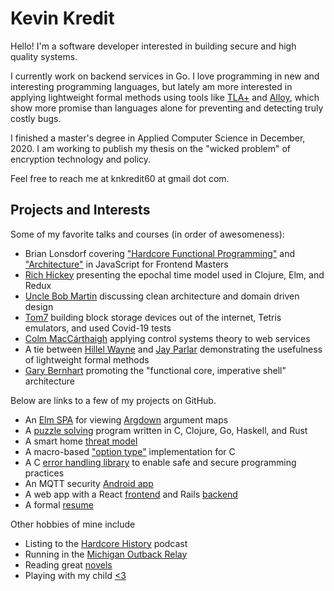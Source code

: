 # Kevin Kredit

Hello! I'm a software developer interested in building secure and high quality systems.

I currently work on
backend services in Go. I love programming in new and interesting programming languages, but lately am more interested
in applying lightweight formal methods using tools like [TLA+](https://lamport.azurewebsites.net/tla/tla.html) and
[Alloy](http://alloytools.org/), which show more promise than languages alone for preventing and detecting truly costly 
bugs.

I finished a master's degree in Applied Computer Science in December, 2020. I am working to publish my thesis on the
"wicked problem" of encryption technology and policy.

Feel free to reach me at knkredit60 at gmail dot com.

## Projects and Interests

Some of my favorite talks and courses (in order of awesomeness):

- Brian Lonsdorf covering ["Hardcore Functional Programming"](https://frontendmasters.com/courses/hardcore-js-v2/) and
  ["Architecture"](https://frontendmasters.com/courses/hardcore-js-patterns/) in JavaScript for Frontend Masters 
- [Rich Hickey](https://github.com/matthiasn/talk-transcripts/blob/master/Hickey_Rich/AreWeThereYet.md) presenting the
  epochal time model used in Clojure, Elm, and Redux
- [Uncle Bob Martin](https://www.youtube.com/watch?v=o_TH-Y78tt4) discussing clean architecture and domain driven design
- [Tom7](https://www.youtube.com/watch?v=JcJSW7Rprio) building block storage devices out of the internet, Tetris emulators,
  and used Covid-19 tests
- [Colm MacCárthaigh](https://www.youtube.com/watch?v=O8xLxNje30M) applying control systems theory to web services
- A tie between [Hillel Wayne](https://www.hillelwayne.com/talks/distributed-systems-tlaplus/) and
  [Jay Parlar](https://www.youtube.com/watch?v=FvNRlE4E9QQ) demonstrating the usefulness of lightweight formal methods
- [Gary Bernhart](https://www.destroyallsoftware.com/talks/boundaries) promoting the "functional core, imperative shell"
  architecture

Below are links to a few of my projects on GitHub.

- An [Elm SPA](https://github.com/kkredit/arg-viewer) for viewing [Argdown](https://argdown.org) argument maps
- A [puzzle solving](https://github.com/kkredit/scramble-squares-solvers) program written in C, Clojure, Go, Haskell, and Rust
- A smart home [threat model](https://github.com/kkredit/smart-home-threat-model)
- A macro-based ["option type"](https://github.com/kkredit/c_options) implementation for C
- A C [error handling library](https://github.com/kkredit/z_check) to enable safe and secure programming practices
- An MQTT security [Android app](https://github.com/kkredit/MQTT-sweeper-android)
- A web app with a React [frontend](https://github.com/kkredit/slp-therapy-tracker) and Rails
  [backend](https://github.com/kkredit/slp-therapy-tracker-backend)
- A formal [resume](https://raw.githubusercontent.com/kkredit/resume/master/example/example-resume.pdf)

Other hobbies of mine include

- Listing to the [Hardcore History](https://podcasts.apple.com/us/podcast/dan-carlins-hardcore-history/id173001861) podcast
- Running in the [Michigan Outback Relay](https://michiganoutbackrelay.com/)
- Reading great [novels](https://en.wikipedia.org/wiki/East_of_Eden_(novel))
- Playing with my child [<3](https://www.youtube.com/watch?v=9PhtxqKLvVc)
